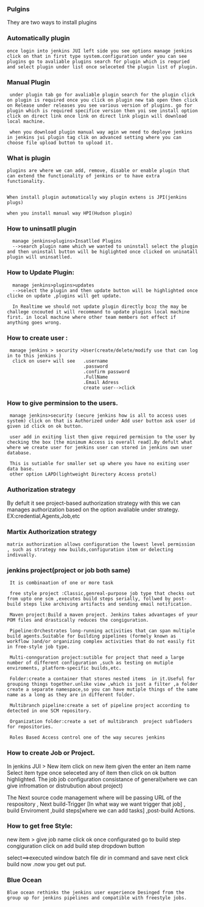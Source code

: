 ### Pulgins 

They are two ways to install plugins
### Automatically plugin
    once login into jenkins JUI left side you see options manage jenkins click on that in first type system.configuration under you can see plugins go to avaliable plugins search for plugin which is requried and select plugin under list once seleceted the plugin list of plugin.


### Manual Plugin
     under plugin tab go for avaliable plugin search for the plugin click on plugin is required once you click on plugin new tab open then click on Release under releases you see various version of plugins. go for plugin which is required specifice version then yoi see install option click on direct link once link on direct link plugin will download local machine.

     when you download plugin manual way agin we need to deploye jenkins in jenkins jui plugin tag clik on advanced setting where you can choose file upload button to upload it.

###  What is plugin
    plugins are where we can add, remove, disable or enable plugin that can extend the functionality of jenkins or to have extra functionality.    


    When install plugin automatically way plugin extens is JPI(jenkins plugs) 

    when you install manual way HPI(Hudson plugin)


 ### How to uninsatll plugin

      manage jenkins>plugins>Insatlled Plugins 
      -->search plugin name which we wanted to uninstall select the plugin and then uninstall button will be higlighted once clicked on uninatall plugin will uninsatlled.

 ### How to Update Plugin:
      manage jenkins>plugins>updates 
      -->select the plugin and then update button will be highlighted once clicke on update ,plugins will get update.

      In Realtime we should not update plugin directly bcoz the may be challege cncouted it will recommand to update plugins local machine first. in local machine where other team members not effect if anything goes wrong.

 ### How to create user :
     manage jenkins > security >User(create/delete/modify use that can log in to this jenkins ) 
      click on user+ will see   .username
                                .password
                                .confirm password
                                .FullName
                                .Email Adress
                                create user-->click



 ### How to give perminsion to the users.
     manage jenkins>security (secure jenkins how is all to access uses system) click on that is Authorized under Add user button ask user id given id click on ok button.

     user add in exiting list then give required permision to the user by checking the box [the minimum Access is overall read].By defult what where we create user for jenkins user can stored in jenkins own user database.

     This is sutiable for smaller set up where you have no exiting user data base.
     other option LAPD(lightweight Directory Access protol)

### Authorization strategy 
   By defult it see project-based authorization strategy with this we can manages authorization based on the option avaliable under strategy. EX:credential,Agents,Job,etc

### Martix Authorization strategy
    matrix authorization allows configuration the lowest level permission , such as strategy new builds,configuration item or delecting indivually.

### jenkins project(project or job both same)
     It is combinaation of one or more task

     free style project :Classic,genreal-purpose job type that checks out from upto one scm ,executes build steps serially, follwed by post-build steps like archiving artifacts and sending email notification.

     Maven project:Build a maven project. Jenkins takes advantages of your POM files and drastically reduces the congiguration.

     Pipeline:Orchestrates long-running activities that can span multiple build agents.Suitable for building pipelines (formely known as workflow )and/or organizing complex activities that do not easily fit in free-style job type.

     Multi-connguration project:sutible for project that need a large number of different configuration ,such as testing on mutiple enviroments, platform-specific builds,etc.

     Folder:create a container that stores nested items  in it.Useful for grouping things together.unlike view ,which is just a filter ,a folder create a separate namespace,so you can have mutiple things of the same name as a long as they are in different folder.

     Multibranch pipeline:create a set of pipeline project according to detected in one SCM repository.

     Organization folder:create a set of multibranch  project subfloders for repositories.

     Roles Based Access control one of the way secures jenkins 


### How to create Job or Project.

  In jenkins JUI > New item click on new item given the enter an item name Select item type once seleceted any of item then click on ok button highlighted. The job
  job configuration consistance of general(where we can give infromation or distrubution about project)

  The Next source code management where will be passing URL of the respository , Next build-Trigger [In what way we want trigger that job] , build Enviroment ,build steps[where we can add tasks] ,post-build Actions.


### How to get free Style:

   new item > give job name click ok once configurated go to build step congiguration click on add build step dropdown button 
   
   select==>executed window batch file dir in command and save next click build now .now you get out put.


### Blue Ocean

    Blue ocean rethinks the jenkins user experience Desinged from the group up for jenkins pipelines and compatible with freestyle jobs.

